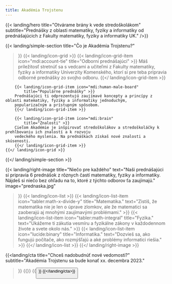```yaml
---
title: Akadémia Trojstenu
---
```

{{< landing/hero
    title="Otvárame brány k vede stredoškolákom"
    subtitle="Prednášky z oblasti matematiky, fyziky a informatiky od prednášajúcich z Fakulty matematiky, fyziky a informatiky UK."
/>}}

{{< landing/simple-section
    title="Čo je Akadémia Trojstenu?"
>}}
    {{< landing/icon-grid >}}
        {{< landing/icon-grid-item icon="mdi:account-tie"
            title="Odborní prednášajúci" >}}
        Máš príležitosť stretnúť sa s vedcami a učiteľmi z Fakulty matematiky, fyziky a informatiky
        Univerzity Komenského, ktorí si pre teba pripravia odborné prednášky zo svojho odboru. 
        {{</ landing/icon-grid-item >}}

        {{< landing/icon-grid-item icon="mdi:human-male-board"
            title="Populárne prednášky" >}}
        Prednášajúci ti odprezentujú zaujímavé koncepty a princípy z oblasti matematiky, fyziky a informatiky jednoduchým,
        popularizačným a prístupným spôsobom.
        {{</ landing/icon-grid-item >}}

        {{< landing/icon-grid-item icon="mdi:brain"
            title="Znalosti" >}}
        Cieľom Akadémie je inšpirovať stredoškolákov a stredoškoláčky k prehĺbovaniu ich znalostí a k rozvoju
        vedeckého myslenia. Na prednáškach získaš nové znalosti a skúsenosti.
        {{</ landing/icon-grid-item >}}
    {{</ landing/icon-grid >}}
{{</ landing/simple-section >}}

{{< landing/right-image
    title="Niečo pre každého"
    text="Naši prednášajúci si pripravia 6 prednášok z rôznych častí matematiky, fyziky a informatiky. Nájdeš si niečo bez ohľadu na to, ktoré z týchto odborov ťa zaujímajú."
    image="prednaska.jpg"
>}}
    {{< landing/icon-list >}}
        {{< landing/icon-list-item icon="tabler:math-x-divide-y"
            title="Matematika."
            text="Zistíš, že matematika nie je len o úprave zlomkov, ale že matematici sa zaoberajú aj mnohými zaujímavými problémami." >}}
        {{< landing/icon-list-item icon="tabler:math-integral"
            title="Fyzika."
            text="Ukážeme ti zákutia vesmíru a fyzikálne zákony v každodennom živote a svete okolo nás." >}}
        {{< landing/icon-list-item icon="lucide:binary"
            title="Informatika."
            text="Dozvieš sa, ako fungujú počítače, ako rozmýšľajú a aké problémy informatici riešia." >}}
    {{</ landing/icon-list >}}
{{</ landing/right-image >}}

{{<landing/cta
    title="Chceš nadobudnúť nové vedomosti?"
    subtitle="Akadémia Trojstenu sa bude konať xx. decembra 2023."
>}}
    {{<link-button text="Program Akadémie" url="/program/">}}
    {{<button text="Prihláška" url="#" icon-right="mdi:arrow-right">}}
{{</landing/cta>}}
